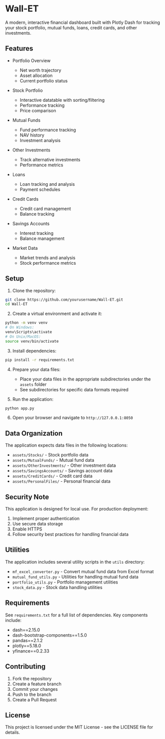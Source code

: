 # Wall-ET

A modern, interactive financial dashboard built with Plotly Dash for tracking your stock portfolio, mutual funds, loans, credit cards, and other investments.

## Features

- Portfolio Overview
  - Net worth trajectory
  - Asset allocation
  - Current portfolio status

- Stock Portfolio
  - Interactive datatable with sorting/filtering
  - Performance tracking
  - Price comparison

- Mutual Funds
  - Fund performance tracking
  - NAV history
  - Investment analysis

- Other Investments
  - Track alternative investments
  - Performance metrics

- Loans
  - Loan tracking and analysis
  - Payment schedules

- Credit Cards
  - Credit card management
  - Balance tracking

- Savings Accounts
  - Interest tracking
  - Balance management

- Market Data
  - Market trends and analysis
  - Stock performance metrics

## Setup

1. Clone the repository:
```bash
git clone https://github.com/yourusername/Wall-ET.git
cd Wall-ET
```

2. Create a virtual environment and activate it:
```bash
python -m venv venv
# On Windows:
venv\Scripts\activate
# On Unix/MacOS:
source venv/bin/activate
```

3. Install dependencies:
```bash
pip install -r requirements.txt
```

4. Prepare your data files:
   - Place your data files in the appropriate subdirectories under the `assets` folder
   - See subdirectories for specific data formats required

5. Run the application:
```bash
python app.py
```

6. Open your browser and navigate to `http://127.0.0.1:8050`

## Data Organization

The application expects data files in the following locations:
- `assets/Stocks/` - Stock portfolio data
- `assets/MutualFunds/` - Mutual fund data
- `assets/OtherInvestments/` - Other investment data
- `assets/SavingsAccounts/` - Savings account data
- `assets/CreditCards/` - Credit card data
- `assets/PersonalFiles/` - Personal financial data

## Security Note

This application is designed for local use. For production deployment:
1. Implement proper authentication
2. Use secure data storage
3. Enable HTTPS
4. Follow security best practices for handling financial data

## Utilities

The application includes several utility scripts in the `utils` directory:
- `mf_excel_converter.py` - Convert mutual fund data from Excel format
- `mutual_fund_utils.py` - Utilities for handling mutual fund data
- `portfolio_utils.py` - Portfolio management utilities
- `stock_data.py` - Stock data handling utilities

## Requirements

See `requirements.txt` for a full list of dependencies. Key components include:
- dash==2.15.0
- dash-bootstrap-components==1.5.0
- pandas==2.1.2
- plotly==5.18.0
- yfinance==0.2.33

## Contributing

1. Fork the repository
2. Create a feature branch
3. Commit your changes
4. Push to the branch
5. Create a Pull Request

## License

This project is licensed under the MIT License - see the LICENSE file for details. 